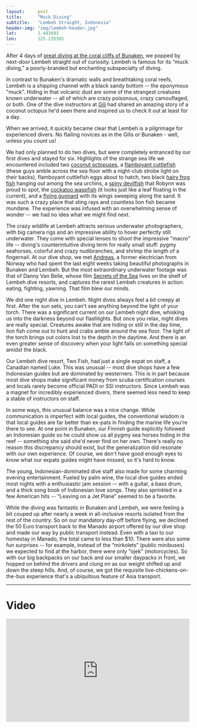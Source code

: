```yaml
---
layout: 	post
title:  	"Muck Diving"
subtitle:   "Lembeh Straight, Indonesia"
header-img: "img/lembeh-header.jpg"
lat: 		1.443693
lon: 		125.235365
---
```


After 4 days of [great diving at the coral cliffs of Bunaken](/steffen-adventures/2015/06/14/bunaken/), we popped by next-door Lembeh straight out of curiosity. Lembeh is famous for its “muck diving,” a poorly-branded but enchanting subspecialty of diving. 

In contrast to Bunaken's dramatic walls and breathtaking coral reefs, Lembeh is a shipping channel with a black sandy bottom -- the eponymous "muck". Hiding in that volcanic dust are some of the strangest creatures known underwater -- all of which are crazy poisonous, crazy camouflaged, or both. One of the dive instructors at [Gili](/steffen-adventures/2015/06/06/gili-air/) had shared an amazing story of a coconut octopus he'd seen there and inspired us to check it out at least for a day. 

When we arrived, it quickly became clear that Lembeh is a pilgrimage for experienced divers. No flailing novices as in the Gilis or Bunaken - well, unless you count us! 

We had only planned to do two dives, but were completely entranced by our first dives and stayed for six.  Highlights of the strange sea life we encountered included two [coconut octopuses](https://www.youtube.com/watch?v=biuoagnGCFQ), a [flamboyant cuttlefish](https://www.youtube.com/watch?v=51jB8YljliM) (these guys amble across the sea floor with a night-club strobe light on their backs), flamboyant cuttlefish eggs about to hatch, two black [hairy frog fish](https://www.youtube.com/watch?v=PdraXh9Jhwc) hanging out among the sea urchins, a [spiny devilfish](https://www.flickr.com/photos/andivoeltz/4530852436) that Robynn was proud to spot, the [cockatoo waspfish](https://www.google.com/search?q=cockatoo+waspfish&source=lnms&tbm=isch&sa=X&ei=wYyOVfCsHNK8uATYr4KQDw&ved=0CAgQ_AUoAg&biw=1130&bih=631) (it looks just like a leaf floating in the current), and a [flying gunnard](https://en.wikipedia.org/wiki/Dactylopteridae#/media/File:Flughahn.jpg) with its wings sweeping along the sand. It was such a crazy place that sting rays and countless lion fish became mundane. The experience was infused with an overwhelming sense of wonder -- we had no idea what we might find next.

The crazy wildlife at Lembeh attracts serious underwater photographers, with big camera rigs and an impressive ability to hover perfectly still underwater. They come with special lenses to shoot the impressive "macro" life -- diving's counterintuitive diving term for really small stuff: pygmy seahorses, colorful and crazy nudibranches, and shrimp the length of a fingernail. At our dive shop, we met [Andreas](https://www.facebook.com/andreas.berntsen.56?fref=browse_search), a former electrician from Norway who had spent the last eight weeks taking beautiful photographs in Bunaken and Lembeh. But the most extraordinary underwater footage was that of Danny Van Belle, whose film [Secrets of the Sea](https://www.youtube.com/watch?v=6768GI4iM7Y) lives on the shelf of Lembeh dive resorts, and captures the rarest Lembeh creatures in action: eating, fighting, yawning. That film blew our minds.

We did one night dive in Lembeh. Night dives always feel a bit creepy at first. After the sun sets, you can't see anything beyond the light of your torch. There was a significant current on our Lembeh night dive, whisking us into the darkness beyond our flashlights. But once you relax, night dives are really special. Creatures awake that are hiding or still in the day time, lion fish come out to hunt and crabs amble around the sea floor. The light of the torch brings out colors lost to the depth in the daytime. And there is an even greater sense of discovery when your light falls on something special amidst the black.

Our Lembeh dive resort, Two Fish, had just a single expat on staff, a Canadian named Luke. This was unusual -- most dive shops have a few Indonesian guides but are dominated by westerners.  This is in part because most dive shops make significant money from scuba certification courses and locals rarely become official PADI or SSI instructors. Since Lembeh was a magnet for incredibly experienced divers, there seemed less need to keep a stable of instructors on staff.

In some ways, this unusual balance was a nice change. While communication is imperfect with local guides, the conventional wisdom is that local guides are far better than ex-pats in finding the marine life you're there to see. At one point in Bunaken, our Finnish guide explicitly followed an Indonesian guide so he could show us all pygmy sea horses hiding in the reef -- something she said she'd never find on her own. There's really no reason this discrepancy should exist, but the generalization did resonate with our own experience. Of course, we don't have good enough eyes to know what our expats guides might have missed, so it's hard to know. 

The young, Indonesian-dominated dive staff also made for some charming evening entertainment. Fueled by palm wine, the local dive guides ended most nights with a enthusiastic jam session -- with a guitar, a bass drum, and a thick song book of Indonesian love songs. They also sprinkled in a few American hits -- “Leaving on a Jet Plane” seemed to be a favorite.

While the diving was fantastic in Bunaken and Lembeh, we were feeling a bit couped up after nearly a week in all-inclusive resorts isolated from the rest of the country. So on our mandatory day-off before flying, we declined the 50 Euro transport back to the Manado airport offered by our dive shop and made our way by public transport instead. Even with a taxi to our homestay in Manado, the total came to less than $10. There were also some fun surprises -- for example, instead of the “mirkolets” (public minibuses) we expected to find at the harbor, there were only "ojek" (motorcycles). So with our big backpacks on our back and our smaller daypacks in front, we hopped on behind the drivers and clung on as our weight shifted up and down the steep hills. And, of course, we got the requisite live-chickens-on-the-bus experience that's a ubiquitous feature of Asia transport.

---

# Video

<iframe src="https://player.vimeo.com/video/131960766?title=0&byline=0&portrait=0" width="500" height="281" frameborder="0" webkitallowfullscreen mozallowfullscreen allowfullscreen></iframe>





